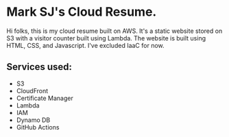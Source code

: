 # Mark SJ's Cloud Resume.

Hi folks, this is my cloud resume built on AWS. It's a static website stored on S3 with a visitor counter built using Lambda. The website is built using HTML, CSS, and Javascript. I've excluded IaaC for now.

## Services used:
+ S3
+ CloudFront
+ Certificate Manager
+ Lambda
+ IAM
+ Dynamo DB
+ GitHub Actions
